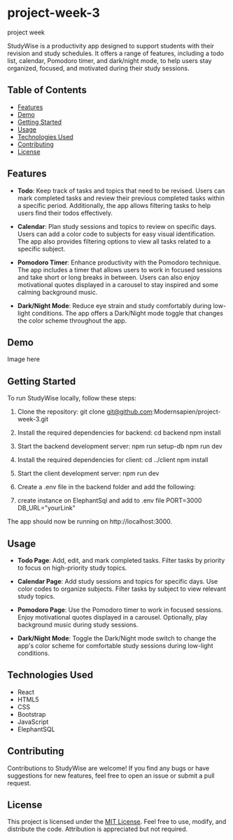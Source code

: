 # project-week-3

project week

StudyWise is a productivity app designed to support students with their revision and study schedules. It offers a range of features, including a todo list, calendar, Pomodoro timer, and dark/night mode, to help users stay organized, focused, and motivated during their study sessions.

## Table of Contents

- [Features](#features)
- [Demo](#demo)
- [Getting Started](#getting-started)
- [Usage](#usage)
- [Technologies Used](#technologies-used)
- [Contributing](#contributing)
- [License](#license)

## Features

- **Todo**: Keep track of tasks and topics that need to be revised. Users can mark completed tasks and review their previous completed tasks within a specific period. Additionally, the app allows filtering tasks to help users find their todos effectively.

- **Calendar**: Plan study sessions and topics to review on specific days. Users can add a color code to subjects for easy visual identification. The app also provides filtering options to view all tasks related to a specific subject.

- **Pomodoro Timer**: Enhance productivity with the Pomodoro technique. The app includes a timer that allows users to work in focused sessions and take short or long breaks in between. Users can also enjoy motivational quotes displayed in a carousel to stay inspired and some calming background music.

- **Dark/Night Mode**: Reduce eye strain and study comfortably during low-light conditions. The app offers a Dark/Night mode toggle that changes the color scheme throughout the app.

## Demo

Image here

## Getting Started

To run StudyWise locally, follow these steps:

1. Clone the repository:
   git clone git@github.com:Modernsapien/project-week-3.git

2. Install the required dependencies for backend:
   cd backend
   npm install

3. Start the backend development server:
   npm run setup-db
   npm run dev

4. Install the required dependencies for client:
   cd ../client
   npm install

5. Start the client development server:
   npm run dev

6. Create a .env file in the backend folder and add the following:

7. create instance on ElephantSql and add to .env file
   PORT=3000
   DB_URL="yourLink"

The app should now be running on http://localhost:3000.

## Usage

- **Todo Page**: Add, edit, and mark completed tasks. Filter tasks by priority to focus on high-priority study topics.

- **Calendar Page**: Add study sessions and topics for specific days. Use color codes to organize subjects. Filter tasks by subject to view relevant study topics.

- **Pomodoro Page**: Use the Pomodoro timer to work in focused sessions. Enjoy motivational quotes displayed in a carousel. Optionally, play background music during study sessions.

- **Dark/Night Mode**: Toggle the Dark/Night mode switch to change the app's color scheme for comfortable study sessions during low-light conditions.

## Technologies Used

- React
- HTML5
- CSS
- Bootstrap
- JavaScript
- ElephantSQL

## Contributing

Contributions to StudyWise are welcome! If you find any bugs or have suggestions for new features, feel free to open an issue or submit a pull request.

## License

This project is licensed under the [MIT License](LICENSE). Feel free to use, modify, and distribute the code. Attribution is appreciated but not required.

